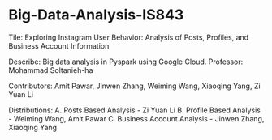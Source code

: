 # Big-Data-Analysis-IS843

Tile: 
Exploring Instagram User Behavior: Analysis of Posts, Profiles, and Business Account Information

Describe:
Big data analysis in Pyspark using Google Cloud. 
Professor: Mohammad Soltanieh-ha

Contributors:
Amit Pawar, Jinwen Zhang, Weiming Wang, Xiaoqing Yang, Zi Yuan Li

Distributions:
A. Posts Based Analysis - Zi Yuan Li
B. Profile Based Analysis - Weiming Wang, Amit Pawar
C. Business Account Analysis - Jinwen Zhang, Xiaoqing Yang
